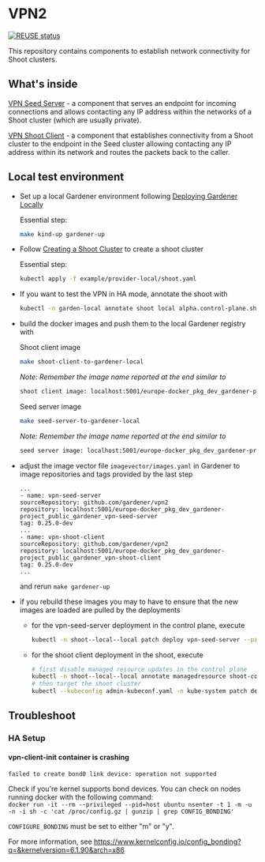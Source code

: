 # VPN2
[![REUSE status](https://api.reuse.software/badge/github.com/gardener/vpn2)](https://api.reuse.software/info/github.com/gardener/vpn2)

This repository contains components to establish network connectivity for Shoot clusters.

## What's inside

[VPN Seed Server](seed-server) - a component that serves an endpoint for incoming connections and allows contacting any IP address within the networks of a Shoot cluster (which are usually private).

[VPN Shoot Client](shoot-client) - a component that establishes connectivity from a Shoot cluster to the endpoint in the Seed cluster allowing contacting any IP address within its network and routes the packets back to the caller.

## Local test environment

- Set up a local Gardener environment following [Deploying Gardener Locally](https://github.com/gardener/gardener/blob/master/docs/deployment/getting_started_locally.md)
  
  Essential step:
  ```bash
  make kind-up gardener-up
  ```
- Follow [Creating a Shoot Cluster](https://github.com/gardener/gardener/blob/master/docs/deployment/getting_started_locally.md#creating-a-shoot-cluster) to create a shoot cluster

  Essential step:
  ```bash
  kubectl apply -f example/provider-local/shoot.yaml
  ```
- If you want to test the VPN in HA mode, annotate the shoot with
  ```bash
  kubectl -n garden-local annotate shoot local alpha.control-plane.shoot.gardener.cloud/high-availability-vpn=true
  ```
- build the docker images and push them to the local Gardener registry with

  Shoot client image
  ```bash
  make shoot-client-to-gardener-local
  ```
  *Note: Remember the image name reported at the end similar to*  
  ```txt
  shoot client image: localhost:5001/europe-docker_pkg_dev_gardener-project_public_gardener_vpn-shoot-client:0.25.0-dev
  ```
 
  Seed server image
  ```bash
  make seed-server-to-gardener-local
  ```

  *Note: Remember the image name reported at the end similar to*
  ```txt
  seed server image: localhost:5001/europe-docker_pkg_dev_gardener-project_public_gardener_vpn-seed-server:0.25.0-dev
  ```

- adjust the image vector file `imagevector/images.yaml` in Gardener to image repositories and tags provided by the last step
  ```
  ...
  - name: vpn-seed-server
  sourceRepository: github.com/gardener/vpn2
  repository: localhost:5001/europe-docker_pkg_dev_gardener-project_public_gardener_vpn-seed-server
  tag: 0.25.0-dev
  ...
  - name: vpn-shoot-client
  sourceRepository: github.com/gardener/vpn2
  repository: localhost:5001/europe-docker_pkg_dev_gardener-project_public_gardener_vpn-shoot-client
  tag: 0.25.0-dev
  ...
  ```
  and rerun `make gardener-up`

- if you rebuild these images you may to have to ensure that the new images are loaded are pulled by the deployments
  - for the vpn-seed-server deployment in the control plane, execute
    ```bash
    kubectl -n shoot--local--local patch deploy vpn-seed-server --patch '{"spec":{"template":{"spec":{"containers":[{"name":"vpn-seed-server","imagePullPolicy":"Always"}]}}}}' 
    ```
  - for the shoot client deployment in the shoot, execute
    ```bash
    # first disable managed resource updates in the control plane
    kubectl -n shoot--local--local annotate managedresource shoot-core-vpn-shoot resources.gardener.cloud/ignore=true
    # then target the shoot cluster
    kubectl --kubeconfig admin-kubeconf.yaml -n kube-system patch deploy vpn-shoot --patch '{"spec":{"template":{"spec":{"initContainers":[{"name":"vpn-shoot-init","imagePullPolicy":"Always"}],"containers":[{"name":"vpn-shoot","imagePullPolicy":"Always"}]}}}}' 
    ```

## Troubleshoot

### HA Setup

#### vpn-client-init container is crashing
```
failed to create bond0 link device: operation not supported
``` 

Check if you're kernel supports bond devices. You can check on nodes running docker with the following command: \
`docker run -it --rm --privileged --pid=host ubuntu nsenter -t 1 -m -u -n -i sh -c 'cat /proc/config.gz | gunzip | grep CONFIG_BONDING'`

`CONFIGURE_BONDING` must be set to either "m" or "y". 

For more information, see https://www.kernelconfig.io/config_bonding?q=&kernelversion=6.1.90&arch=x86
